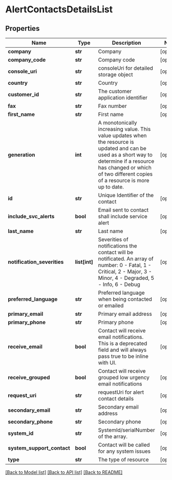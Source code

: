 # AlertContactsDetailsList

## Properties
Name | Type | Description | Notes
------------ | ------------- | ------------- | -------------
**company** | **str** | Company | [optional] 
**company_code** | **str** | Company code | [optional] 
**console_uri** | **str** | consoleUri for detailed storage object | [optional] 
**country** | **str** | Country | [optional] 
**customer_id** | **str** | The customer application identifier | [optional] 
**fax** | **str** | Fax number | [optional] 
**first_name** | **str** | First name | [optional] 
**generation** | **int** | A monotonically increasing value. This value updates when the resource is updated and can be used as a short way to determine if a resource has changed or which of two different copies of a resource is more up to date.  | [optional] 
**id** | **str** | Unique Identifier of the contact | [optional] 
**include_svc_alerts** | **bool** | Email sent to contact shall include service alert | [optional] 
**last_name** | **str** | Last name | [optional] 
**notification_severities** | **list[int]** | Severities of notifications the contact will be notificated. An array of number: 0 - Fatal, 1 - Critical, 2 - Major, 3 - Minor, 4 - Degraded, 5 - Info, 6 - Debug | [optional] 
**preferred_language** | **str** | Preferred language when being contacted or emailed | [optional] 
**primary_email** | **str** | Primary email address | [optional] 
**primary_phone** | **str** | Primary phone | [optional] 
**receive_email** | **bool** | Contact will receive email notifications. This is a deprecated field and will always pass true to be inline with UI. | [optional] 
**receive_grouped** | **bool** | Contact will receive grouped low urgency email notifications | [optional] 
**request_uri** | **str** | requestUri for alert contact details | [optional] 
**secondary_email** | **str** | Secondary email address | [optional] 
**secondary_phone** | **str** | Secondary phone | [optional] 
**system_id** | **str** | SystemId/serialNumber of the array. | [optional] 
**system_support_contact** | **bool** | Contact will be called for any system issues | [optional] 
**type** | **str** | The type of resource | [optional] 

[[Back to Model list]](../README.md#documentation-for-models) [[Back to API list]](../README.md#documentation-for-api-endpoints) [[Back to README]](../README.md)


